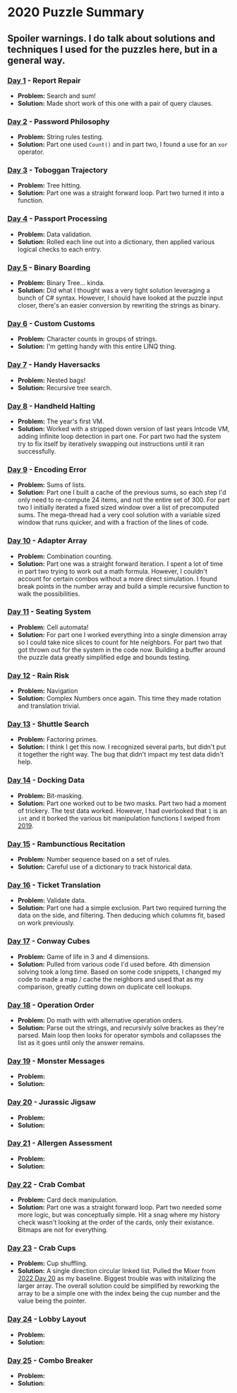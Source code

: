 # 2020 Puzzle Summary 
## Spoiler warnings. I do talk about solutions and techniques I used for the puzzles here, but in a general way.

### [Day 1](Day%2001) - Report Repair
- **Problem:** Search and sum!
- **Solution:** Made short work of this one with a pair of query clauses.

### [Day 2](Day%2002) - Password Philosophy
- **Problem:** String rules testing.
- **Solution:** Part one used `Count()` and in part two, I found a use for an `xor` operator. 

### [Day 3](Day%2003) - Toboggan Trajectory
- **Problem:** Tree hitting.
- **Solution:** Part one was a straight forward loop. Part two turned it into a function.

### [Day 4](Day%2004) - Passport Processing
- **Problem:** Data validation.
- **Solution:** Rolled each line out into a dictionary, then applied various logical checks to each entry.

### [Day 5](Day%2005) - Binary Boarding
- **Problem:** Binary Tree... kinda. 
- **Solution:** Did what I thought was a very tight solution leveraging a bunch of C# syntax. However, I should have looked at the puzzle input closer, there's an easier conversion by rewriting the strings as binary.

### [Day 6](Day%2006) - Custom Customs
- **Problem:** Character counts in groups of strings.
- **Solution:** I'm getting handy with this entire LINQ thing. 

### [Day 7](Day%2007) - Handy Haversacks
- **Problem:** Nested bags! 
- **Solution:** Recursive tree search.

### [Day 8](Day%2008) - Handheld Halting 
- **Problem:** The year's first VM.
- **Solution:** Worked with a stripped down version of last years Intcode VM, adding infinite loop detection in part one. For part two had the system try to fix itself by iteratively swapping out instructions until it ran successfully. 

### [Day 9](Day%2009) - Encoding Error
- **Problem:** Sums of lists.
- **Solution:** Part one I built a cache of the previous sums, so each step I'd only need to re-compute 24 items, and not the entire set of 300. For part two I initially iterated a fixed sized window over a list of precomputed sums. The mega-thread had a very cool solution with a variable sized window that runs quicker, and with a fraction of the lines of code.

### [Day 10](Day%2010) - Adapter Array
- **Problem:** Combination counting.
- **Solution:** Part one was a straight forward iteration. I spent a lot of time in part two trying to work out a math formula. However, I couldn't account for certain combos without a more direct simulation. I found break points in the number array and build a simple recursive function to walk the possibilities.

### [Day 11](Day%2011) - Seating System
- **Problem:** Cell automata!
- **Solution:** For part one I worked everything into a single dimension array so I could take nice slices to count for hte neighbors. For part two that got thrown out for the system in the code now. Building a buffer around the puzzle data greatly simplified edge and bounds testing.

### [Day 12](Day%2012) - Rain Risk
- **Problem:** Navigation
- **Solution:** Complex Numbers once again. This time they made rotation and translation trivial.

### [Day 13](Day%2013) - Shuttle Search 
- **Problem:** Factoring primes.
- **Solution:** I think I get this now. I recognized several parts, but didn't put it together the right way. The bug that didn't impact my test data didn't help.

### [Day 14](Day%2014) - Docking Data
- **Problem:** Bit-masking.
- **Solution:** Part one worked out to be two masks. Part two had a moment of trickery. The test data worked. However, I had overlooked that `1` is an `int` and it borked the various bit manipulation functions I swiped from [2019](../2019/Day%2024).

### [Day 15](Day%2015) - Rambunctious Recitation
- **Problem:** Number sequence based on a set of rules.
- **Solution:** Careful use of a dictionary to track historical data.

### [Day 16](Day%2016) - Ticket Translation
- **Problem:** Validate data.
- **Solution:** Part one had a simple exclusion. Part two required turning the data on the side, and filtering. Then deducing which columns fit, based on work previously.

### [Day 17](Day%2017) - Conway Cubes
- **Problem:** Game of life in 3 and 4 dimensions.
- **Solution:** Pulled from various code I'd used before. 4th dimension solving took a long time. Based on some code snippets, I changed my code to made a map / cache the neighbors and used that as my comparison, greatly cutting down on duplicate cell lookups. 

### [Day 18](Day%2018) - Operation Order
- **Problem:** Do math with with alternative operation orders. 
- **Solution:** Parse out the strings, and recursivly solve brackes as they're parsed. Main loop then looks for operator symbols and collapsses the list as it goes until only the answer remains.
 
### [Day 19](Day%2019) - Monster Messages
- **Problem:**
- **Solution:**

### [Day 20](Day%2020) - Jurassic Jigsaw
- **Problem:**
- **Solution:**

### [Day 21](Day%2021) - Allergen Assessment
- **Problem:**
- **Solution:**

### [Day 22](Day%2022) - Crab Combat
- **Problem:** Card deck manipulation.
- **Solution:** Part one was a straight forward loop. Part two needed some more logic, but was conceptually simple. Hit a snag where my history check wasn't looking at the order of the cards, only their existance. Bitmaps are not for everything.

### [Day 23](Day%2023) - Crab Cups
- **Problem:** Cup shuffling. 
- **Solution:** A single direction circular linked list. Pulled the Mixer from [2022 Day 20](../2022/Day%2020) as my baseline. Biggest trouble was with initalizing the larger array. The overall solution could be simplified by reworking the array to be a simple one with the index being the cup number and the value being the pointer.

### [Day 24](Day%2024) - Lobby Layout
- **Problem:**
- **Solution:**

### [Day 25](Day%2025) - Combo Breaker
- **Problem:**
- **Solution:**